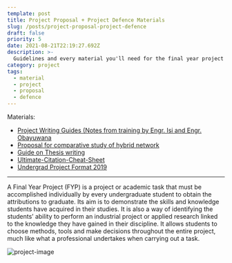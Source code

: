 ```yaml
---
template: post
title: Project Proposal + Project Defence Materials
slug: /posts/project-proposal-project-defence
draft: false
priority: 5
date: 2021-08-21T22:19:27.692Z
description: >-
  Guidelines and every material you'll need for the final year project
category: project
tags:
  - material
  - project
  - proposal
  - defence
---
```


Materials:

- [Project Writing Guides (Notes from training by Engr. Isi and Engr. Obayuwana](https://www.dropbox.com/s/q00oaq8jhzzdjm4/Project%20Writing%20Guides%20%28Notes%20from%20training%20by%20Engr.%20Isi%20and%20Engr.%20Obayuwana.pdf?dl=0)
- [Proposal for comparative study of hybrid network](https://www.dropbox.com/scl/fi/mn9e7m6p8xhznzpk10io4/PROPOSAL-FOR-COMPARATIVE-STUDY-OF-HYBRID-NETWORK.docx?dl=0&rlkey=syg64hipakchjn5cvu6ffa535) 
- [Guide on Thesis writing](https://www.dropbox.com/s/ybywl7uezfltbwk/Guide%20on%20Thesis%20writing.pdf?dl=0)
- [Ultimate-Citation-Cheat-Sheet](https://www.dropbox.com/s/wlxjxm644c0kj6c/Ultimate-Citation-Cheat-Sheet.pdf?dl=0) 
- [Undergrad Project Format 2019](https://www.dropbox.com/s/ajbxa2uhlbklema/Undergrad%20Project%20Format%202019.pdf?dl=0)

---

A Final Year Project (FYP) is a project or academic task that must be accomplished individually by every undergraduate student to obtain the attributions to graduate. Its aim is to demonstrate the skills and knowledge students have acquired in their studies. It is also a way of identifying the students’ ability to perform an industrial project or applied research linked to the knowledge they have gained in their discipline. It allows students to choose methods, tools and make decisions throughout the entire project, much like what a professional undertakes when carrying out a task.

![project-image](/media/as-1/04.png 'final year project')